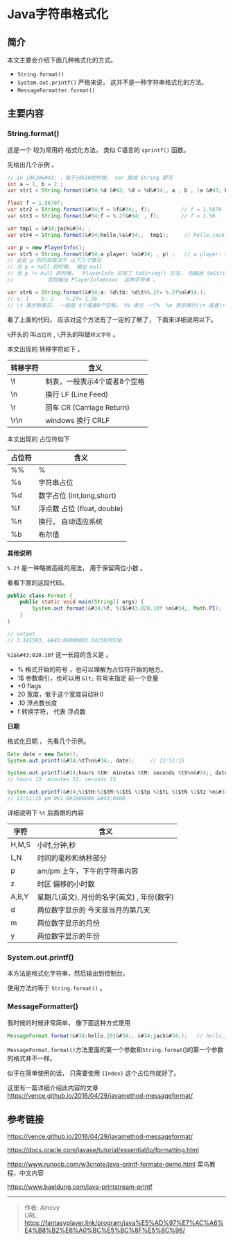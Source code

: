# Java字符串格式化


## 简介

本文主要会介绍下面几种格式化的方式。

- `String.format()`
- `System.out.printf()`      严格来说， 这并不是一种字符串格式化的方法。
- `MessageFormatter.format()`

## 主要内容


### String.format()

这是一个 较为常用的 格式化方法， 类似 C语言的 `sprintf()` 函数。 

先给出几个示例 。

```java
// in jdk10&#43; ，低于jdk10的时候， var 换成 String 即可
int a = 1, b = 2 ;
var str1 = String.format(&#34;%d &#43; %d = %d&#34;, a , b , (a &#43; b) );  // 1 &#43; 2 = 3

float f = 1.5678f;
var str2 = String.format(&#34;f = %f&#34;, f);          // f = 1.5678
var str3 = String.format(&#34;f = %.2f&#34; , f);       // f = 1.56

var tmp1 = &#34;jack&#34; ;
var str4 = String.format(&#34;hello,%s&#34;,  tmp1);     // hello,jack

var p = new PlayerInfo();
var str5 = String.format(&#34;a player: %s&#34; , p) ;   // a player: xxxxx
// 此处 p 的内容取决于 以下几个情况
// 当 p = null 的时候， 输出 null
// 当 p != null 的时候，  PlayerInfo 实现了 toString() 方法， 则输出 toString() 方法的返回值
// 			 否则输出 PlayerInfo@xxxx  这种字符串 。 

var str6 = String.format(&#34;a: %d\tb: %d\t%%.2f= %.2f%n&#34;);
// a: 1    b: 2    %.2f= 1.56
// \t 表示制表符， 一般是 4个或者8个空格。 %% 表示 一个%  %n 表示换行(\n 或者\r\n  取决于系统)
```

看了上面的代码， 应该对这个方法有了一定的了解了， 下面来详细说明以下。 

`%`开头的 叫`占位符` , `\`开头的叫做`转义字符` 。

本文出现的 转移字符如下 。 

| 转移字符 | 含义                         |
| -------- | ---------------------------- |
| \t       | 制表，一般表示4个或者8个空格 |
| \n       | 换行   LF (Line Feed)        |
| \r       | 回车   CR (Carriage Return)  |
| \r\n     | windows 换行  CRLF           |

本文出现的 占位符如下

| 占位符 | 含义                        |
| ------ | --------------------------- |
| %%     | %                           |
| %s     | 字符串占位                  |
| %d     | 数字占位 (int,long,short)   |
| %f     | 浮点数 占位 (float, double) |
| %n     | 换行， 自动适应系统         |
| %b     | 布尔值                      |

**其他说明**

`%.2f` 是一种略微高级的用法， 用于保留两位小数 。 

看看下面的这段代码。

```java
public class Format {
    public static void main(String[] args) {
        System.out.format(&#34;%f, %1$&#43;020.10f %n&#34;, Math.PI);
    }
}

// output
// 3.141593, &#43;00000003.1415926536
```

`%1$&#43;020.10f` 这一长段的含义是 。

- %  格式开始的符号 ，也可以理解为占位符开始的地方。
- 1$   参数索引，也可以用 `&lt;` 符号来指定 前一个变量
- &#43;0   flags
- 20    宽度，低于这个宽度自动补0
- .10   浮点数长度
- f     转换字符， 代表 浮点数 



**日期**

格式化日期 ， 先看几个示例。

```java
Date date = new Date();
System.out.printf(&#34;%tT%n&#34;, date);     // 13:51:15

System.out.printf(&#34;hours %tH: minutes %tM: seconds %tS%n&#34;, date, date, date);
// hours 13: minutes 51: seconds 15

System.out.printf(&#34;%1$tH:%1$tM:%1$tS %1$tp %1$tL %1$tN %1$tz %n&#34;, date);
// 13:51:15 pm 061 061000000 &#43;0400
```

详细说明下 `%t` 后面跟的内容

| 字符  | 含义                                         |
| ----- | -------------------------------------------- |
| H,M,S | 小时,分钟,秒                                 |
| L,N   | 时间的毫秒和纳秒部分                         |
| p     | am/pm   上午，下午的字符串内容               |
| z     | 时区 偏移的小时数                            |
| A,B,Y | 星期几(英文),  月份的名字(英文) , 年份(数字) |
| d     | 两位数字显示的 今天是当月的第几天            |
| m     | 两位数字显示的月份                           |
| y     | 两位数字显示的年份                           |





### System.out.printf()

本方法是格式化字符串，然后输出到控制台。 

使用方法约等于 `String.format()`  。  



### MessageFormatter()

我时候的时候非常简单， 像下面这种方式使用

```java
MessageFormat.format(&#34;hello,{0}&#34;, &#34;jack&#34;);   // hello,jack
```



`MessageFormat.format()`方法里面的第一个参数和`String.format`()的第一个参数的格式并不一样。

似乎在简单使用的话， 只需要使用 `{Index}` 这个占位符就好了。 

这里有一篇详细介绍此内容的文章 https://vence.github.io/2016/04/29/javamethod-messageformat/ 





## 参考链接

https://vence.github.io/2016/04/29/javamethod-messageformat/ 

https://docs.oracle.com/javase/tutorial/essential/io/formatting.html

https://www.runoob.com/w3cnote/java-printf-formate-demo.html  菜鸟教程，中文内容

https://www.baeldung.com/java-printstream-printf



---

> 作者: Aincvy  
> URL: https://fantasyplayer.link/program/java%E5%AD%97%E7%AC%A6%E4%B8%B2%E6%A0%BC%E5%BC%8F%E5%8C%96/  

